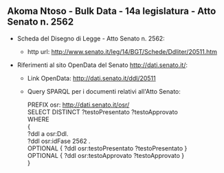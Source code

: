 ## Akoma Ntoso - Bulk Data - 14a legislatura - Atto Senato n. 2562 ##

* Scheda del Disegno di Legge - Atto Senato n. 2562:
	* http url: http://www.senato.it/leg/14/BGT/Schede/Ddliter/20511.htm

* Riferimenti al sito OpenData del Senato http://dati.senato.it/:
	* Link OpenData: http://dati.senato.it/ddl/20511
	* Query SPARQL per i documenti relativi all'Atto Senato:

        PREFIX osr: <http://dati.senato.it/osr/>  
		SELECT DISTINCT ?testoPresentato ?testoApprovato  
		WHERE  
		{  
		    ?ddl a osr:Ddl.  
		    ?ddl osr:idFase 2562 .  
		    OPTIONAL { ?ddl osr:testoPresentato ?testoPresentato }  
		    OPTIONAL { ?ddl osr:testoApprovato ?testoApprovato }  
		}
		